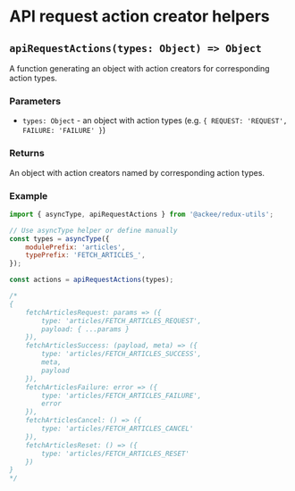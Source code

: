 # API request action creator helpers

## `apiRequestActions(types: Object) => Object`

A function generating an object with action creators for corresponding action types.

### Parameters

-   `types: Object` - an object with action types (e.g. `{ REQUEST: 'REQUEST', FAILURE: 'FAILURE' }`)

### Returns

An object with action creators named by corresponding action types.

### Example

```js
import { asyncType, apiRequestActions } from '@ackee/redux-utils';

// Use asyncType helper or define manually
const types = asyncType({
    modulePrefix: 'articles',
    typePrefix: 'FETCH_ARTICLES_',
});

const actions = apiRequestActions(types);

/*
{
    fetchArticlesRequest: params => ({
        type: 'articles/FETCH_ARTICLES_REQUEST',
        payload: { ...params }
    }),
    fetchArticlesSuccess: (payload, meta) => ({
        type: 'articles/FETCH_ARTICLES_SUCCESS',
        meta,
        payload
    }),
    fetchArticlesFailure: error => ({
        type: 'articles/FETCH_ARTICLES_FAILURE',
        error
    }),
    fetchArticlesCancel: () => ({
        type: 'articles/FETCH_ARTICLES_CANCEL'
    }),
    fetchArticlesReset: () => ({
        type: 'articles/FETCH_ARTICLES_RESET'
    })
}
*/
```

